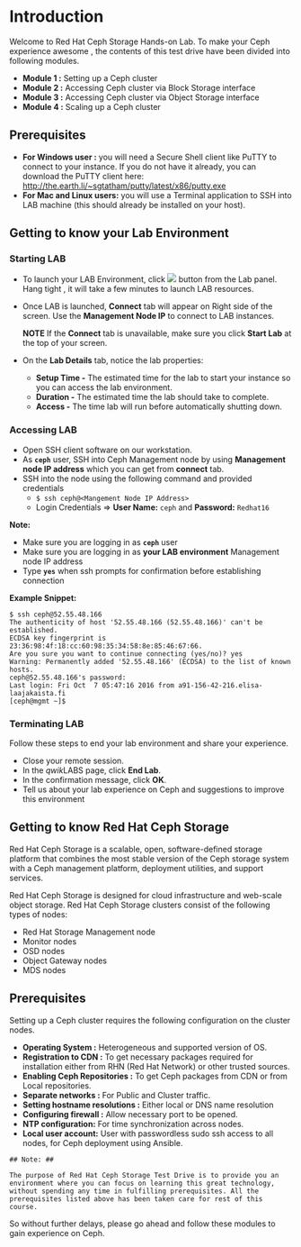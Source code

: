 # Introduction

Welcome to Red Hat Ceph Storage Hands-on Lab. To make your Ceph experience awesome , the contents of this test drive have been divided into following modules.

- **Module 1 :** Setting up a Ceph cluster
- **Module 2 :** Accessing Ceph cluster via Block Storage interface
- **Module 3 :** Accessing Ceph cluster via Object Storage interface
- **Module 4 :** Scaling up a Ceph cluster

## Prerequisites
- **For Windows user :** you will need a Secure Shell client like PuTTY to connect to your instance. If you do not have it already, you can download the PuTTY client here: http://the.earth.li/~sgtatham/putty/latest/x86/putty.exe
- **For Mac and Linux users:**  you will use a Terminal application to SSH into LAB machine (this should already be installed on your host). 

## Getting to know your Lab Environment

### Starting LAB
- To launch your LAB Environment, click  ![](http://us-west-2-aws-training.s3.amazonaws.com/awsu-spl/spl02-working-ebs/media/image005.png) button from the Lab panel. Hang tight , it will take a few minutes to launch LAB resources.
- Once LAB is launched, **Connect** tab will appear on Right side of the screen. Use the **Management Node IP** to connect to LAB instances.

  **NOTE** If the **Connect** tab is unavailable, make sure you click **Start Lab** at the top of your screen.

- On the **Lab Details** tab, notice the lab properties:
    - **Setup Time -** The estimated time for the lab to start your instance so you can access the lab environment.
    - **Duration -** The estimated time the lab should take to complete.
    - **Access -** The time lab will run before automatically shutting down.

### Accessing LAB
- Open SSH client software on our workstation.
- As **``ceph``** user, SSH into Ceph Management node by using **Management node IP address** which you can get from **connect** tab.
- SSH into the node using the following command and provided credentials
  - ``$ ssh ceph@<Mangement Node IP Address>``
  - Login Credentials  ⇒ **User Name:** ``ceph`` and **Password:** ``Redhat16``

**Note:**
- Make sure you are logging in as **``ceph``** user 
- Make sure you are logging in as **your LAB environment** Management node IP address
- Type **``yes``** when ssh prompts for confirmation before establishing connection 

**Example Snippet:** 
```
$ ssh ceph@52.55.48.166
The authenticity of host '52.55.48.166 (52.55.48.166)' can't be established.
ECDSA key fingerprint is 23:36:98:4f:18:cc:60:98:35:34:58:8e:85:46:67:66.
Are you sure you want to continue connecting (yes/no)? yes
Warning: Permanently added '52.55.48.166' (ECDSA) to the list of known hosts.
ceph@52.55.48.166's password:
Last login: Fri Oct  7 05:47:16 2016 from a91-156-42-216.elisa-laajakaista.fi
[ceph@mgmt ~]$
```

### Terminating LAB

Follow these steps to end your lab environment and share your experience.

- Close your remote session.
- In the *qwik*LABS page, click **End Lab**.
- In the confirmation message, click **OK**.
- Tell us about your lab experience on Ceph and suggestions to improve this environment



## Getting to know Red Hat Ceph Storage

Red Hat Ceph Storage is a scalable, open, software-defined storage platform that combines the most stable version of the Ceph storage system with a Ceph management platform, deployment utilities, and support services. 

Red Hat Ceph Storage is designed for cloud infrastructure and web-scale object storage. Red Hat Ceph Storage clusters consist of the following types of nodes:

- Red Hat Storage Management node
- Monitor nodes
- OSD nodes
- Object Gateway nodes
- MDS nodes

## Prerequisites
Setting up a Ceph cluster requires the following configuration on the cluster nodes.

- **Operating System :**  Heterogeneous and supported version of OS.
- **Registration to CDN :** To get necessary packages required for installation either from RHN (Red Hat Network) or other trusted sources.
- **Enabling Ceph Repositories :** To get Ceph packages from CDN or from Local repositories.
- **Separate networks :** For Public and Cluster traffic.
- **Setting hostname resolutions :** Either local or DNS name resolution 
- **Configuring firewall :**  Allow necessary port to be opened.
- **NTP configuration:** For time synchronization across nodes.
- **Local user account:** User with passwordless sudo ssh access to all nodes, for Ceph deployment using Ansible.

```
## Note: ##

The purpose of Red Hat Ceph Storage Test Drive is to provide you an environment where you can focus on learning this great technology, without spending any time in fulfilling prerequisites. All the prerequisites listed above has been taken care for rest of this course.
```
So without further delays, please go ahead and follow these modules to gain experience on Ceph.
